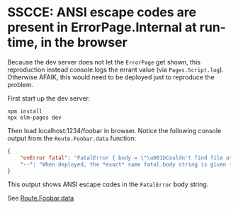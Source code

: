 # SSCCE: ANSI escape codes are present in ErrorPage.Internal at run-time, in the browser

Because the dev server does not let the `ErrorPage` get shown, this reproduction instead console.logs the errant value (via `Pages.Script.log`). Otherwise AFAIK, this would need to be deployed just to reproduce the problem.

First start up the dev server:

    npm install
    npx elm-pages dev


Then load localhost:1234/foobar in browser. Notice the following console output from the `Route.Foobar.data` function:

```json
{
    "onError fatal": "FatalError { body = \"\u001bCouldn't find file at path `\u001b[0m\u001b[33mfile-that-does-not-exist\u001b[0m\u001b`\u001b[0m\", title = \"File Doesn't Exist\" }",
    "--": "When deployed, the *exact* same fatal.body string is given to ErrorPage, wrapped in ErrorPage.InternalError"
}

```

This output shows ANSI escape codes in the `FatalError` body string.

See [Route.Foobar.data](./app/Route/Foobar.elm#L98)
